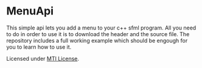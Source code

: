 # MenuApi

This simple api lets you add a menu to your c++ sfml program.
All you need to do in order to use it is to download the header and the source file.
The repository includes a full working example which should be engough for you to learn how to use it.

Licensed under [MTI License](LICENSE).
